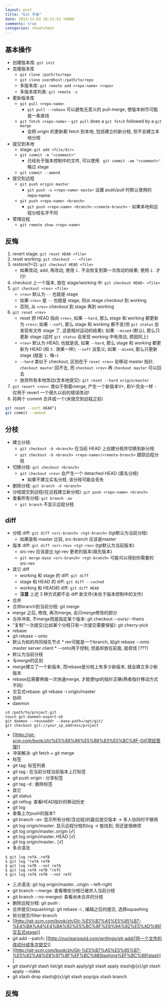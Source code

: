 ```yaml
---
layout: post
title: "Git 手册"
date: 2013-12-03 18:13:53 +0800
comments: true
categories: cheatsheet
---
```

## 基本操作
 * 创建版本库: ```git init```
 * 克隆版本库
   * ```git clone /path/to/repo```
   * ```git clone user@host:/path/to/repo```
   * 多版本库: ```git remote add <repo-name> <repo>```
   * 多版本库列表: ```git remote -v```
 * 更新版本库
   * ```git pull <repo-name>```
     * ```git pull --rebase``` 可以避免无意义的 pull-merge, 使版本树尽可能是一条直线
   * ```git fetch <repo-name>``` - ```git pull``` does a ```git fetch``` followed by a ```git merge```
     * 会把 origin 的更新都 fetch 到本地, 包括建立的新分枝, 但不会建立本地分枝
 * 提交到本地
   * stage: ```git add <file/dir>```
   * ```git commit -m "<comment>"```
     * 已经处于版本控制中的文件, 可以使用 ``` git commit -am "<comment>"``` 略过 stage
   * ```git commit --amend```
 * 提交到远程
   * ```git push origin master```
     * ```git push -u <repo-name> master``` 设置 push/pull 时默认使用的 repo-name
   * ```git push <repo-name> <branch>```
     * ```git push <repo-name> <branch>:<remote-branch>``` - 如果本地和远程分枝名字不同
 * 管理远程
   * ```git remote show <repo-name>```
<!-- more -->

## 反悔
 1. revert stage: ```git reset HEAD <file>```
 2. reset working: ```git checkout -- <file>```
 3. restore(1+2): ```git checkout HEAD <file>```
    * 如果改动, add, 再改动, 使用 ```1.``` 不会恢复到第一次改动的结果; 使用 ```2.``` 才行!
 4. checkout 上一个版本, 放在 stage/working 中: ```git checkout HEAD~ <file>```
 5. ```git checkout <rev> <file>```
    * ```<rev>``` 默认为 ```--``` 也就是 stage
    * 如果 ```<rev>``` 是 ```--``` 也就是 stage, 则从 stage checkout 到 working
    * 否则, 从 ```<rev>``` checkout 到 stage 再到 working
 6. ```git reset <rev>```
    * reset 把 HEAD 指向 ```<rev>```, 如果 ```--hard```, 那么 stage 和 working 都更新为 ```<rev>```; 如果 ```--soft```, 那么 stage 和 working 都不变(但 ```git status``` 会发现有文件 stage 了, 这是相对运动的结果); 如果 ```--mixed``` (默认), 那么只更新 stage (这时 ```git status``` 会发现 working 中有改动, 原因同上)
    * ```<rev>``` 默认为 HEAD, 也就是说, 如果 ```--hard```, 那么 stage 和 working 都更新为 HEAD (和 ```3.``` 效果一样); ```--soft``` 没意义; 如果 ```--mixed```, 那么只更新 stage (就是 ```1.``` 咯~)
    * ```--hard``` 类似于 checkout, 区别在于 ```reset <rev>``` 会移动 master 指针, ```checkout master``` 回不去, 而 ```checkout <rev>``` 再 ```checkout master``` 可以回去
    * 放弃所有本地改动(含本地提交): ```git reset --hard origin/master```
 7. ```git revert <rev>```: 类似于倒着merge, 产生一个新版本V+, 和V-完全一样 - 仅用于 revert 一个很久以前的错误改动!
 8. 将两个 commit 合并成一个(未提交到远程之前)
``` sh
git reset --soft HEAD^1
git commit --amend
```

## 分枝
 * 建立分枝:
   * ```git checkout -b <branch>``` 在当前 HEAD 上创建分枝并切换到新分枝
   * ```git checkout -b <branch> <repo-name>/<remote-branch>``` 跟踪远程分枝
 * 切换分枝: ```git checkout <branch>```
   * ```git checkout <rev>``` 会产生一个 detached HEAD (匿名分枝)
     * 如果不建立实名分枝, 该分枝可能会丢失
 * 删除分枝: ```git branch -d <branch>```
 * 分枝提交到远程(在远程建立新分枝): ```git push <repo-name> <branch>```
 * 查看所有分枝: ```git branch -av```
   * ```git branch``` 不显示远程分枝

## diff
  * 分枝 diff: ```git diff <src-branch> <tgt-branch>``` (tgt默认为当前分枝)
    * 如果是和 master 比较, src-branch 应该是master
  * 版本 diff: ```git diff <src-rev> <tgt-rev>``` (tgt默认为当前版本)
    * src-rev 应该是比 tgt-rev 更老的版本(祖先版本)
    * ```git merge-base <src-branch> <tgt-branch>``` 可能可以得到你需要的 src-rev
  * 其它 diff
    * working 和 stage 的 diff: ```git diff```
    * stage 和 HEAD 的 diff: ```git diff --cached```
    * working 和 HEAD的 diff: ```git diff HEAD```
    * **注意** 上述 3 种方式都不会 diff 新文件(未处于版本控制中的文件)
 * 合并
  * 合并branch到当前分枝: git merge <branch>
   * merge <branch>之后, 修改<branch>, 再次merge, 会只merge修改的部分
  * 合并冲突, 不merge而是指定某个版本: git checkout --ours/--theirs <file>
  * "复制"一次提交(比如某个分枝只有一次提交需要保留): git cherry-pick <rev>
 * rebase
  * git rebase --onto <tgt-branch> <rev> <src-branch>
   * <rev>默认为<tgt-branch>和<src-branch>的共同祖先节点
    * rev可能是一个branch, 如git rebase --onto master server client
    * --onto用于控制<rev>, 但是却放在<tgt-branch>前面, 挺奇怪 [???]
   * <src-branch>默认为当前分枝
  * 与merge的区别
   * merge建立了一个新版本, 而rebase是分枝上有多少新版本, 就会建立多少新版本
   * rebase后需要再做一次快速merge, 才能使tgt的指针正确(两者指针移动方式不同)
  * 交互式rebase: git rebase -i origin/master
 * 协同
  * daemon
```
cd /path/to/project.git
touch git-daemon-export-ok
git daemon --reuseaddr --base-path=/opt/git/
git checkout git://your_ip_address/project
```
  * [[http://git-scm.com/book/zh/%E5%88%86%E5%B8%83%E5%BC%8F-Git|项目管理]]
   * 冲突解决: git fetch + git merge <remote-branch>
 * 标签
  * git tag: 标签列表
  * git tag <tag>: 在当前分枝当前版本上打标签
  * git push origin <tag>: 分享标签
  * git tag -d <tag>: 删除标签
 * 其它
  * git status
  * git reflog: 查看HEAD指针的移动历史
  * git log
  * 查看上次push的版本?
   * git branch -av: 显示所有分枝(含远程)的最后提交版本 -> 多人协同时不够用
   * git log origin/master: 显示远程分枝的log -> 能找到, 但还是很麻烦
   * git log origin/master..origin [√]
   * git log origin/master..HEAD [√]
   * git log origin/master.. [√]
   * 多点语法
```
$ git log refA..refB
$ git log ^refA refB
$ git log refB --not refA
$ git log refA refB ^refC
$ git log refA refB --not refC
```
   * 三点语法: git log origin/master...origin --left-right
  * git branch --merge: 查看哪些分枝已被并入当前分枝
   * git branch --no-merged: 查看尚未合并的分枝
  * 删除远程分枝: git push <name> :<remote-branch>
  * 合并提交(squashing): git rebase -i <rev>, 编辑<rev>之后的提交, 选择squashing
  * 拆分提交/filter-branch
 * [[http://git-scm.com/book/zh/Git-%E5%B7%A5%E5%85%B7-%E4%BA%A4%E4%BA%92%E5%BC%8F%E6%9A%82%E5%AD%98|交互式stage]]
  * git add --patch: [[http://nuclearsquid.com/writings/git-add/|将一个文件的改动分成多次提交]]
 * [[http://git-scm.com/book/zh/Git-%E5%B7%A5%E5%85%B7-%E5%82%A8%E8%97%8F%EF%BC%88Stashing%EF%BC%89|stash]]
  * git stash/git stash list/git stash apply/git stash apply stash@{x}/git stash apply --index
  * git stash drop stash@{x}/git stash pop/gis stash branch <branch>


## 反悔
